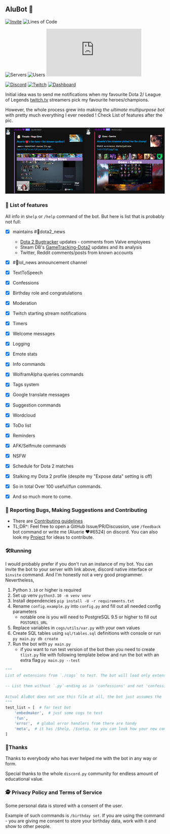 ## AluBot 💜

[![Invite](https://img.shields.io/badge/Invite%20the%20bot-link-blueviolet?style=for-the-badge&logo=discord)](https://discord.com/api/oauth2/authorize?client_id=713124699663499274&scope=bot+applications.commands&permissions=2199023255551)
![Lines of Code](https://img.shields.io/tokei/lines/github/Aluerie/AluBot?style=for-the-badge&logo=github&color=blueviolet&label=Total%20Lines%20of%20Code)


![Servers](https://img.shields.io/badge/dynamic/json?style=for-the-badge&color=blueviolet&logo=discord&label=total%20servers&query=%24.servers&url=https%3A%2F%2Faluerie.github.io%2FAluBot%2Fapi%2Fdata.json)
![Users](https://img.shields.io/badge/dynamic/json?style=for-the-badge&color=blueviolet&logo=discord&label=total%20users&query=%24.users&url=https%3A%2F%2Faluerie.github.io%2FAluBot%2Fapi%2Fdata.json)
![Updated](https://img.shields.io/badge/dynamic/json?style=for-the-badge&color=blueviolet&logo=none&label=<-%20Info%20updated&query=%24.updated&url=https%3A%2F%2Faluerie.github.io%2FAluBot%2Fapi%2Fdata.json)

[![Discord](https://img.shields.io/discord/702561315478044804?style=for-the-badge&color=blueviolet&label=Chat%20On%20Discord&logo=discord)](https://discord.gg/K8FuDeP)
[![Twitch](https://img.shields.io/twitch/status/aluerie?color=blueviolet&label=follow%20my%20twitch&logo=twitch&style=for-the-badge)](https://www.twitch.tv/Aluerie)
[![Dashboard](https://img.shields.io/badge/bot's%20website-link-blueviolet?style=for-the-badge&logo=google)](https://aluerie.github.io/AluBot/)

Initial idea was to send me notifications  when my favourite  Dota 2/ League of Legends 
[twitch.tv](https://www.twitch.tv/) streamers pick my favourite heroes/champions.

However, the whole process grew into making *the ultimate multipurpose bot*
with pretty much everything I ever needed ! Check List of features after the pic.

<img src="./media/ReadMe/MainFeature.png" alt="alubot preview">

### 📖 List of features

All info in `$help` or `/help` command of the bot. But here is list that is probably not full:
 - [X] maintains #🍋dota2_news
   * [Dota 2 Bugtracker](https://github.com/ValveSoftware/Dota2-Gameplay) updates - comments from Valve employees  
   * Steam DB's [GameTracking-Dota2](https://github.com/SteamDatabase/GameTracking-Dota2) updates and its analysis
   * Twitter, Reddit comments/posts from known accounts
 - [X] #🔬lol_news announcement channel
 - [X] TextToSpeech
 - [X] Confessions
 - [X] Birthday role and congratulations 
 - [X] Moderation
 - [X] Twitch starting stream notifications
 - [X] Timers
 - [X] Welcome messages
 - [X] Logging
 - [X] Emote stats
 - [X] Info commands
 - [X] WolframAlpha queries commands
 - [X] Tags system 
 - [X] Google translate messages
 - [X] Suggestion commands
 - [X] Wordcloud
 - [X] ToDo list
 - [X] Reminders 
 - [X] AFK/Selfmute commands
 - [X] NSFW 
 - [X] Schedule for Dota 2 matches
 - [X] Stalking my Dota 2 profile (despite my "Expose data" setting is off)
 - [X] So in total Over 100 useful/fun commands.
 - [X] And so much more to come.


### 🤝 Reporting Bugs, Making Suggestions and Contributing

* There are [Contributing guidelines](https://github.com/Aluerie/AluBot/blob/main/.github/CONTRIBUTING.md)
* TL;DR^: Feel free to open a GitHub Issue/PR/Discussion, use `/feedback` bot command or write me (Aluerie ❤#6524) 
on discord. You can also look my [Project](https://github.com/users/Aluerie/projects/8/views/1) for ideas to contribute.

### 🛠️Running

I would probably prefer if you don't run an instance of my bot. You can invite the bot to your server with link above,
discord native interface or `$invite` command.
And I'm honestly not a very good programmer. Nevertheless, 
1. Python `3.10` or higher is required
2. Set up venv `python3.10 -m venv venv`
3. Install dependencies `pip install -U -r requirements.txt`
4. Rename `config.example.py` into `config.py` and fill out all needed config parameters
   * notable one is you will need to PostgreSQL 9.5 or higher to fill out `POSTGRES_URL` 
5. Replace variables in `cogs/utils/var.py` with your own values
6. Create SQL tables using `sql/tables.sql` definitions with console or run `py main.py db create`
7. Run the bot with `py main.py` 
   * if you want to run test version of the bot then you need to create `tlist.py` file with 
   following template below and run the bot with an extra flag `py main.py --test` 
   
```python
"""
List of extensions from `./cogs` to test. The bot will load only extensions from that list. 

-- List them without `.py`-ending as in 'confessions' and not 'confessions.py'

Actual AluBot does not use this file at all, the bot just assumes the `test_list` empty
"""
test_list = [  # for test bot
    'embedmaker',  # just some cogs to test 
    'fun', 
    'error',  # global error handlers from there are handy
    'meta',  # it has /$help, /$setup, so you can look how your new commands looks here
]
```
### 🤗Thanks 
Thanks to everybody who has ever helped me with the bot in any way or form. 

Special thanks to the whole `discord.py` community for endless amount of educational value.

### 🕵️ Privacy Policy and Terms of Service

Some personal data is stored with a consent of the user.
 
Example of such commands is `/birthday set`. 
If you are using the command - you are giving me consent to store your birthday data, 
work with it and show to other people.
